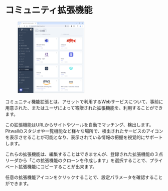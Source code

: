 # コミュニティ拡張機能
<figure><img src="../../.gitbook/assets/community_extensions_jp.PNG" width="50%" alt="コミュニティ拡張ページ"></figure>

コミュニティ機能拡張とは、アセットで利用するWebサービスについて、事前に用意された、またはユーザによって寄贈された拡張機能を、利用することができます。

この拡張機能はURLからサイトやツールを自動でマッチング、検出します。Pitwallのスタジオや一覧機能など様々な場所で、検出されたサービスのアイコンを表示させることが可能となり、表示されている情報の把握を視覚的にサポートします。

これらの拡張機能は、編集することはできませんが、登録された拡張機能の３点リーダから「この拡張機能のクローンを作成します」を選択することで、プライベート拡張機能にコピーすることが出来ます。

任意の拡張機能アイコンをクリックすることで、設定パラメータを確認することができます。
